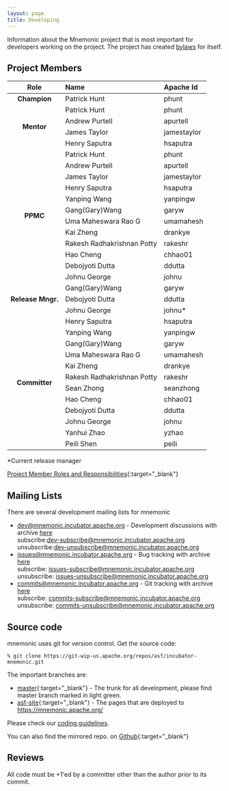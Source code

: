 ```yaml
---
layout: page
title: Developing
---
```


Information about the Mnemonic project that is most important for
developers working on the project. The project has created
[bylaws](bylaws) for itself.

## Project Members


<table>
  <thead>
    <tr>
    <th style="text-align: center">Role</th>
      <th style="text-align: left">Name</th>
      <th style="text-align: left">Apache Id</th>
    </tr>
  </thead>
  <tbody>
    <tr>
      <td rowspan="1" style="text-align: center; font-weight:700">Champion</td>
      <td style="text-align: left">Patrick Hunt</td>
      <td style="text-align: left">phunt</td>
    </tr>
    <tr>
      <td rowspan="4" style="text-align: center; font-weight:700">Mentor</td>
      <td style="text-align: left">Patrick Hunt</td>
      <td style="text-align: left">phunt</td>
    </tr>
    <tr>
      <td style="text-align: left">Andrew Purtell</td>
      <td style="text-align: left">apurtell</td>
    </tr>
    <tr>
      <td style="text-align: left">James Taylor</td>
      <td style="text-align: left">jamestaylor</td>
    </tr>
    <tr>
      <td style="text-align: left">Henry Saputra</td>
      <td style="text-align: left">hsaputra</td>
    </tr>
    <tr>
      <td rowspan="12" style="text-align: center; font-weight:700">PPMC</td>
      <td style="text-align: left">Patrick Hunt</td>
      <td style="text-align: left">phunt</td>
    </tr>
    <tr>
      <td style="text-align: left">Andrew Purtell</td>
      <td style="text-align: left">apurtell</td>
    </tr>
    <tr>
      <td style="text-align: left">James Taylor</td>
      <td style="text-align: left">jamestaylor</td>
    </tr>
    <tr>
      <td style="text-align: left">Henry Saputra</td>
      <td style="text-align: left">hsaputra</td>
    </tr>
    <tr>
      <td style="text-align: left">Yanping Wang</td>
      <td style="text-align: left">yanpingw</td>
    </tr>
    <tr>
      <td style="text-align: left">Gang(Gary)Wang</td>
      <td style="text-align: left">garyw</td>
    </tr>
    <tr>
      <td style="text-align: left">Uma Maheswara Rao G</td>
      <td style="text-align: left">umamahesh</td>
    </tr>
    <tr>
      <td style="text-align: left">Kai Zheng</td>
      <td style="text-align: left">drankye</td>
    </tr>
    <tr>
      <td style="text-align: left">Rakesh Radhakrishnan Potty</td>
      <td style="text-align: left">rakeshr</td>
    </tr>
    <tr>
      <td style="text-align: left">Hao Cheng</td>
      <td style="text-align: left">chhao01</td>
    </tr>
    <tr>
      <td style="text-align: left">Debojyoti Dutta</td>
      <td style="text-align: left">ddutta</td>
    </tr>
    <tr>
      <td style="text-align: left">Johnu George</td>
      <td style="text-align: left">johnu</td>
    </tr>
    <tr>
      <td rowspan="3" style="text-align: center; font-weight:700">Release Mngr.</td>
      <td style="text-align: left">Gang(Gary)Wang</td>
      <td style="text-align: left">garyw</td>
    </tr>
    <tr>
      <td style="text-align: left">Debojyoti Dutta</td>
      <td style="text-align: left">ddutta</td>
    </tr>
    <tr>
      <td style="text-align: left">Johnu George</td>
      <td style="text-align: left">johnu*</td>
    </tr>
    <tr>
      <td rowspan="12" style="text-align: center; font-weight:700">Committer</td>
      <td style="text-align: left">Henry Saputra</td>
      <td style="text-align: left">hsaputra</td>
    </tr>
    <tr>
      <td style="text-align: left">Yanping Wang</td>
      <td style="text-align: left">yanpingw</td>
    </tr>
    <tr>
      <td style="text-align: left">Gang(Gary)Wang</td>
      <td style="text-align: left">garyw</td>
    </tr>
    <tr>
      <td style="text-align: left">Uma Maheswara Rao G</td>
      <td style="text-align: left">umamahesh</td>
    </tr>
    <tr>
      <td style="text-align: left">Kai Zheng</td>
      <td style="text-align: left">drankye</td>
    </tr>
    <tr>
      <td style="text-align: left">Rakesh Radhakrishnan Potty</td>
      <td style="text-align: left">rakeshr</td>
    </tr>
    <tr>
      <td style="text-align: left">Sean Zhong</td>
      <td style="text-align: left">seanzhong</td>
    </tr>
    <tr>
      <td style="text-align: left">Hao Cheng</td>
      <td style="text-align: left">chhao01</td>
    </tr>
    <tr>
      <td style="text-align: left">Debojyoti Dutta</td>
      <td style="text-align: left">ddutta</td>
    </tr>
    <tr>
      <td style="text-align: left">Johnu George</td>
      <td style="text-align: left">johnu</td>
    </tr>
    <tr>
      <td style="text-align: left">Yanhui Zhao</td>
      <td style="text-align: left">yzhao</td>
    </tr>
    <tr>
      <td style="text-align: left">Peili Shen</td>
      <td style="text-align: left">peili</td>
    </tr>
  </tbody>
</table>

*Current release manager

[Project Member Roles and Responsibilities](https://incubator.apache.org/policy/roles_and_responsibilities.html){:target="_blank"}




## Mailing Lists

There are several development mailing lists for mnemonic

* [dev@mnemonic.incubator.apache.org](mailto:dev@mnemonic.incubator.apache.org) - Development discussions
  with archive [here](https://mail-archives.apache.org/mod_mbox/incubator-mnemonic-dev/)<br/>
  subscribe:[dev-subscribe@mnemonic.incubator.apache.org](mailto:dev-subscribe@mnemonic.incubator.apache.org)<br/>
  unsubscribe:[dev-unsubscribe@mnemonic.incubator.apache.org](mailto:dev-unsubscribe@mnemonic.incubator.apache.org)
* [issues@mnemonic.incubator.apache.org](mailto:issues@mnemonic.incubator.apache.org) - Bug tracking
  with archive [here](https://mail-archives.apache.org/mod_mbox/incubator-mnemonic-issues/)<br/>
  subscribe: [issues-subscribe@mnemonic.incubator.apache.org](mailto:issues-subscribe@mnemonic.incubator.apache.org)<br/>
  unsubscribe: [issues-unsubscribe@mnemonic.incubator.apache.org](mailto:issues-unsubscribe@mnemonic.incubator.apache.org)<br/>
* [commits@mnemonic.incubator.apache.org](mailto:commits@mnemonic.incubator.apache.org) - Git tracking
  with archive [here](https://mail-archives.apache.org/mod_mbox/incubator-mnemonic-commits/)<br/>
  subscribe: [commits-subscribe@mnemonic.incubator.apache.org](mailto:commits@mnemonic.incubator.apache.org)<br/>
  unsubscribe: [commits-unsubscribe@mnemonic.incubator.apache.org](mailto:commits@mnemonic.incubator.apache.org)<br/>



## Source code

mnemonic uses git for version control. Get the source code:

`% git clone https://git-wip-us.apache.org/repos/asf/incubator-mnemonic.git`

The important branches are:

* [master](https://git-wip-us.apache.org/repos/asf/incubator-mnemonic.git){:target="_blank"} -
  The trunk for all development, please find master branch marked in light green.
* [asf-site](https://git-wip-us.apache.org/repos/asf/incubator-mnemonic-site.git){:target="_blank"} -
  The pages that are deployed to https://mnemonic.apache.org/

Please check our [coding guidelines](coding).

You can also find the mirrored repo. on [Github](https://github.com/apache/incubator-mnemonic.git){:target="_blank"}

## Reviews

All code must be +1'ed by a committer other than the author prior to its
commit.
